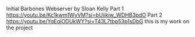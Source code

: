 Initial Barbones Webserver by Sloan Kelly
Part 1
https://youtu.be/Kc1kwm1WyVM?si=bUiikiw_WDHB3pdO
Part 2
https://youtu.be/YqEqjODUkWY?si=T43L7tbp53p1sDbG
this is my work on the project

